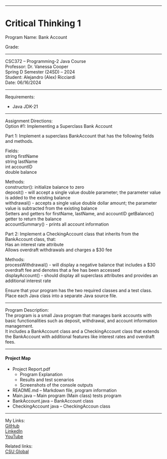 ﻿-----------------------------------------------------------------------------------------------------------------------------
# Critical Thinking 1
Program Name: Bank Account

Grade: 

-----------------------------------------------------------------------------------------------------------------------------

CSC372 – Programming-2 Java Course  
Professor: Dr. Vanessa Cooper  
Spring D Semester (24SD) – 2024  
Student: Alejandro (Alex) Ricciardi  
Date: 06/16/2024   

-----------------------------------------------------------------------------------------------------------------------------

Requirements:  
- Java JDK-21  

-----------------------------------------------------------------------------------------------------------------------------

Assignment Directions:  
Option #1:  Implementing a Superclass Bank Account  

Part 1: Implement a superclass BankAccount that has the following fields and methods.

Fields:  
string firstName  
string lastName  
int accountID  
double balance  

Methods:  
constructor():  initialize balance to zero  
deposit() - will accept a single value double parameter; the parameter value is added to the existing balance  
withdrawal() - accepts a single value double dollar amount; the parameter value is subtracted from the existing balance  
Setters and getters for firstName, lastName, and accountID
getBalance() getter to return the balance  
accountSummary() - prints all account information  

Part 2: Implement a CheckingAccount class that inherits from the BankAccount class, that:   
Has an interest rate attribute  
Allows overdraft withdrawals and charges a $30 fee  

Methods:  
processWithdrawal() - will display a negative balance that includes a $30 overdraft fee and denotes that a fee has been accessed  
displayAccount() - should display all superclass attributes and provides an additional interest rate  

Ensure that your program has the two required classes and a test class.  
Place each Java class into a separate Java source file.  

-----------------------------------------------------------------------------------------------------------------------------

Program Description:  
The program is a small Java program that manages bank accounts with basic functionalities such as deposit, withdrawal, and account information management.   
It includes a BankAccount class and a CheckingAccount class that extends the BankAccount with additional features like interest rates and overdraft fees.  

-----------------------------------------------------------------------------------------------------------------------------

#### Project Map
- Project Report.pdf  
	- Program Explanation  
	- Results and test scenarios   
	- Screenshots of the console outputs  
- README.md – Markdown file, program information 
- Main.java – Main program (Main class) tests program
- BankAccount.java – BankAccount class
- CheckingAccount java – CheckingAccoun class

-----------------------------------------------------------------------------------------------------------------------------

My Links:   
[GitHub](https://github.com/Omegapy)  
[LinkedIn](https://www.linkedin.com/in/alex-ricciardi/)   
[YouTube](https://www.youtube.com/channel/UC4rMaQ7sqywMZkfS1xGh2AA)

Related links:  
[CSU Global](https://csuglobal.edu/) 

